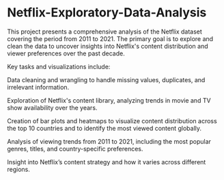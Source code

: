 # Netflix-Exploratory-Data-Analysis

This project presents a comprehensive analysis of the Netflix dataset covering the period from 2011 to 2021. The primary goal is to explore and clean the data to uncover insights into Netflix's content distribution and viewer preferences over the past decade.

Key tasks and visualizations include:

Data cleaning and wrangling to handle missing values, duplicates, and irrelevant information.

Exploration of Netflix's content library, analyzing trends in movie and TV show availability over the years.

Creation of bar plots and heatmaps to visualize content distribution across the top 10 countries and to identify the most viewed content globally.

Analysis of viewing trends from 2011 to 2021, including the most popular genres, titles, and country-specific preferences.

Insight into Netflix’s content strategy and how it varies across different regions.
